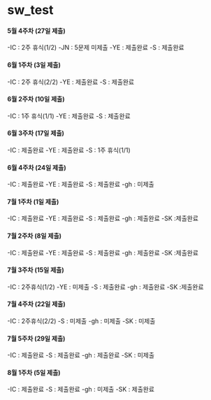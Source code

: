 # sw_test

#### 5월 4주차 (27일 제출)
-IC : 2주 휴식(1/2)
-JN : 5문제 미제출
-YE : 제출완료
-S : 제출완료
  
#### 6월 1주차 (3일 제출)
-IC : 2주 휴식(2/2)
-YE : 제출완료
-S : 제출완료

#### 6월 2주차 (10일 제출)
-IC : 1주 휴식(1/1)
-YE : 제출완료
-S : 제출완료

#### 6월 3주차 (17일 제출)
-IC : 제출완료
-YE : 제출완료
-S : 1주 휴식(1/1)

#### 6월 4주차 (24일 제출)
-IC : 제출완료
-YE : 제출완료
-S : 제출완료
-gh : 미제출  

#### 7월 1주차 (1일 제출)
-IC : 제출완료
-YE : 제출완료
-S : 제출완료
-gh : 제출완료
-SK :제출완료

#### 7월 2주차 (8일 제출)
-IC : 제출완료
-YE : 제출완료
-S : 제출완료
-gh : 제출완료
-SK :제출완료

#### 7월 3주차 (15일 제출)
-IC : 2주휴식(1/2)
-YE : 미제출
-S : 제출완료
-gh : 제출완료
-SK :제출완료

#### 7월 4주차 (22일 제출)
-IC : 2주휴식(2/2)
-S : 미제출
-gh : 미제출
-SK : 미제출
  
#### 7월 5주차 (29일 제출)
-IC : 제출완료
-S : 제출완료
-gh : 제출완료
-SK : 미제출
  
#### 8월 1주차 (5일 제출)
-IC : 제출완료
-S : 제출완료
-gh : 미제출
-SK : 제출완료
